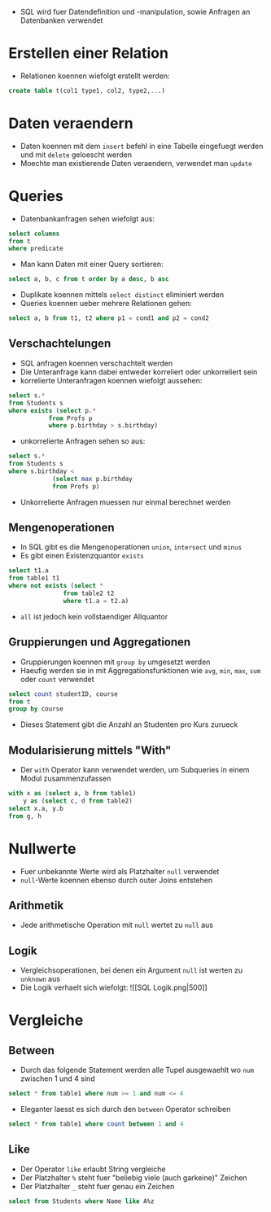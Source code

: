 - SQL wird fuer Datendefinition und -manipulation, sowie Anfragen an Datenbanken verwendet
# Erstellen einer Relation
- Relationen koennen wiefolgt erstellt werden:
``` SQL
create table t(col1 type1, col2, type2,...)
```
# Daten veraendern
- Daten koennen mit dem `insert` befehl in eine Tabelle eingefuegt werden und mit `delete` geloescht werden
- Moechte man existierende Daten veraendern, verwendet man `update`
# Queries 
- Datenbankanfragen sehen wiefolgt aus:
```SQL 
select columns 
from t
where predicate
```
- Man kann Daten mit einer Query sortieren:
```SQL 
select a, b, c from t order by a desc, b asc
```
- Duplikate koennen mittels `select distinct` eliminiert werden
- Queries koennen ueber mehrere Relationen gehen:
```SQL
select a, b from t1, t2 where p1 = cond1 and p2 = cond2
```
## Verschachtelungen
- SQL anfragen koennen verschachtelt werden
- Die Unteranfrage kann dabei entweder korreliert oder unkorreliert sein 
- korrelierte Unteranfragen koennen wiefolgt aussehen:
```SQL
select s.* 
from Students s
where exists (select p.* 
		   from Profs p
		   where p.birthday > s.birthday)
```
- unkorrelierte Anfragen sehen so aus:
```SQL 
select s.*
from Students s 
where s.birthday < 
			(select max p.birthday
			from Profs p)
```
- Unkorrelierte Anfragen muessen nur einmal berechnet werden
## Mengenoperationen
- In SQL gibt es die Mengenoperationen `union`, `intersect` und `minus`
- Es gibt einen Existenzquantor `exists`
```SQL
select t1.a
from table1 t1 
where not exists (select * 
			   from table2 t2
			   where t1.a = t2.a)
```
- `all` ist jedoch kein vollstaendiger Allquantor
## Gruppierungen und Aggregationen
- Gruppierungen koennen mit `group by` umgesetzt werden
- Haeufig werden sie in mit Aggregationsfunktionen wie `avg`, `min`, `max`, `sum` oder `count` verwendet
```SQL
select count studentID, course
from t
group by course
```
- Dieses Statement gibt die Anzahl an Studenten pro Kurs zurueck
## Modularisierung mittels "With"
- Der `with` Operator kann verwendet werden, um Subqueries in einem Modul zusammenzufassen 
```SQL
with x as (select a, b from table1)
	y as (select c, d from table2)
select x.a, y.b 
from g, h
```
# Nullwerte
- Fuer unbekannte Werte wird als Platzhalter `null` verwendet
- `null`-Werte koennen ebenso durch outer Joins entstehen
## Arithmetik
- Jede arithmetische Operation mit `null` wertet zu `null` aus
## Logik
- Vergleichsoperationen, bei denen ein Argument `null` ist werten zu `unknown` aus
- Die Logik verhaelt sich wiefolgt:
![[SQL Logik.png|500]]
# Vergleiche
## Between
- Durch das folgende Statement werden alle Tupel ausgewaehlt wo `num` zwischen 1 und 4 sind
```SQL
select * from table1 where num >= 1 and num <= 4
```
- Eleganter laesst es sich durch den `between` Operator schreiben
``` SQL
select * from table1 where count between 1 and 4
```
## Like
- Der Operator `like` erlaubt String vergleiche
- Der Platzhalter `%` steht fuer "beliebig viele (auch garkeine)" Zeichen
- Der Platzhalter `_` steht fuer genau ein Zeichen
```SQL
select from Students where Name like A%z
```
